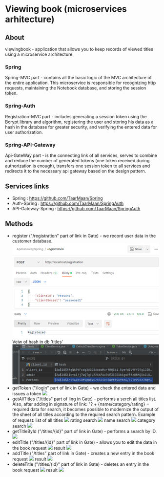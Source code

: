 # Viewing book (microservices arhitecture)

## About
viewingbook -  application that allows you to keep records of viewed titles using a microservice architecture.

### Spring 
Spring-MVC part - contains all the basic logic of the MVC architecture of the entire application. This microservice is responsible for recognizing http requests, maintaining the Notebook database, and storing the session token.
### Spring-Auth 
Registration-MVC part - includes generating a session token using the Bcrypt library and algorithm, registering the user and storing his data as a hash in the database for greater security, and verifying the entered data for user authorization.
### Spring-API-Gateway 
Api-GateWay part - is the connecting link of all services, serves to combine and reduce the number of generated tokens (one token received during authorization is enough), transfers one session token to all services and redirects it to the necessary api gateway based on the design pattern.

## Services links
- Spring : https://github.com/TaarMaan/Spring
- Auth-Spring : https://github.com/TaarMaan/SpringAuth
- API-Gateway-Spring : https://github.com/TaarMaan/SpringAuth

## Methods

- register ("/registration" part of link in Gate) - we record user data in the customer database.
![](https://github.com/TaarMaan/Spring/blob/master/src/main/resources/about/1.PNG)
Veiw of hash in db 'titles'
![Veiw of hash in db 'titles'](https://github.com/TaarMaan/Spring/blob/master/src/main/resources/about/2.PNG)
- getToken ("/login" part of link in Gate) - we check the entered data and issues a token
![](src/main/resources/3.png)
- getAllTitles ("/titles" part of ling in Gate) - performs a serch all titles list. Also, after adding in signature of link: "? + {name/category/rating} = required data for search, it becomes possible to modernize the output of the sheet of all titles according to the required search pattern. Example of request:
list of all titles
![](src/main/resources/4.png)
rating search
![](src/main/resources/4-2.png)
name search
![](src/main/resources/4-3.png)
category search
![](src/main/resources/4-4.png)
- getTitleById ("/titles/{id}" part of link in Gate) - performs a search by ID.
![](src/main/resources/5.png)
- editTitle ("/titles/{id}" part of link in Gate) - allows you to edit the data in the book 
request
![](src/main/resources/6.png)
result
![](src/main/resources/6-2.png)
- addTitle ("/titles" part of link in Gate) - creates a new entry in the book
request
![](src/main/resources/7.png)
result
![](src/main/resources/7-2.png)
- deleteTitle ("/titles/{id}" part of link in Gate) - deletes an entry in the book
request
![](src/main/resources/8.png)
result
![](src/main/resources/8-2.png)
